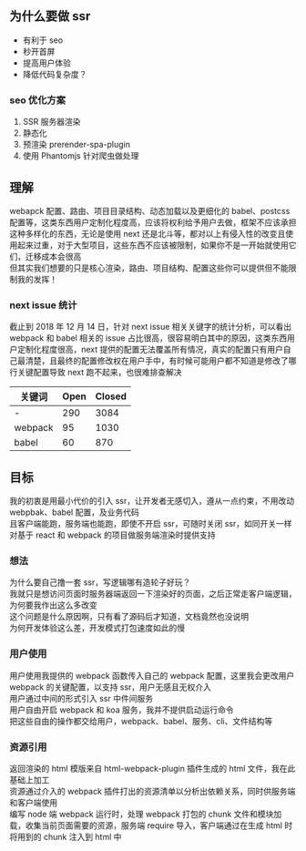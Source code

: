 ## 为什么要做 ssr

- 有利于 seo
- 秒开首屏
- 提高用户体验
- 降低代码复杂度？

### seo 优化方案

1. SSR 服务器渲染
2. 静态化
3. 预渲染 prerender-spa-plugin
4. 使用 Phantomjs 针对爬虫做处理

## 理解

webapck 配置、路由、项目目录结构、动态加载以及更细化的 babel、postcss 配置等，这类东西用户定制化程度高，应该将权利给予用户去做，框架不应该承担这种多样化的东西，无论是使用 next 还是北斗等，都对以上有侵入性的改变且使用起来过重，对于大型项目，这些东西不应该被限制，如果你不是一开始就使用它们，迁移成本会很高  
但其实我们想要的只是核心渲染，路由、项目结构、配置这些你可以提供但不能限制我的发挥！

### next issue 统计

截止到 2018 年 12 月 14 日，针对 next issue 相关关键字的统计分析，可以看出 webpack 和 babel 相关的 issue 占比很高，很容易明白其中的原因，这类东西用户定制化程度很高，next 提供的配置无法覆盖所有情况，真实的配置只有用户自己最清楚，且最终的配置修改权在用户手中，有时候可能用户都不知道是修改了哪行关键配置导致 next 跑不起来，也很难排查解决

| 关键词  | Open | Closed |
| ------- | ---- | ------ |
| -       | 290  | 3084   |
| webpack | 95   | 1030   |
| babel   | 60   | 870    |

## 目标

我的初衷是用最小代价的引入 ssr，让开发者无感切入，遵从一点约束，不用改动 webpbak、babel 配置，及业务代码  
且客户端能跑，服务端也能跑，即使不开启 ssr，可随时关闭 ssr，如同开关一样  
对基于 react 和 webpack 的项目做服务端渲染时提供支持

### 想法

为什么要自己撸一套 ssr，写逻辑哪有造轮子好玩？  
我就只是想访问页面时服务器端返回一下渲染好的页面，之后正常走客户端逻辑，为何要我作出这么多改变  
这个问题是什么原因啊，只有看了源码后才知道，文档竟然也没说明  
为何开发体验这么差，开发模式打包速度如此的慢

### 用户使用

用户使用我提供的 webpack 函数传入自己的 webpack 配置，这里我会更改用户 webpack 的关键配置，以支持 ssr，用户无感且无权介入  
用户通过中间的形式引入 ssr 中件间服务  
用户自由开启 webpack 和 koa 服务，我并不提供启动运行命令  
把这些自由的操作都交给用户，webpack、babel、服务、cli、文件结构等

### 资源引用

返回渲染的 html 模版来自 html-webpack-plugin 插件生成的 html 文件，我在此基础上加工  
资源通过介入的 webpack 插件打出的资源清单以分析出依赖关系，同时供服务端和客户端使用  
编写 node 端 webpack 运行时，处理 webpack 打包的 chunk 文件和模块加载，收集当前页面需要的资源，服务端 require 导入，客户端通过在生成 html 时将用到的 chunk 注入到 html 中
